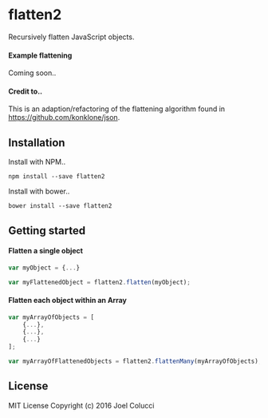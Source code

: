 # flatten2
Recursively flatten JavaScript objects.

#### Example flattening
Coming soon..

#### Credit to..
This is an adaption/refactoring of the flattening algorithm found in https://github.com/konklone/json.

## Installation
Install with NPM..
```
npm install --save flatten2
```

Install with bower..
```
bower install --save flatten2
```

## Getting started
#### Flatten a single object
```javascript
var myObject = {...}

var myFlattenedObject = flatten2.flatten(myObject);
```

#### Flatten each object within an Array
```javascript
var myArrayOfObjects = [
    {...},
    {...},
    {...}
];

var myArrayOfFlattenedObjects = flatten2.flattenMany(myArrayOfObjects);
```

## License
MIT License Copyright (c) 2016 Joel Colucci